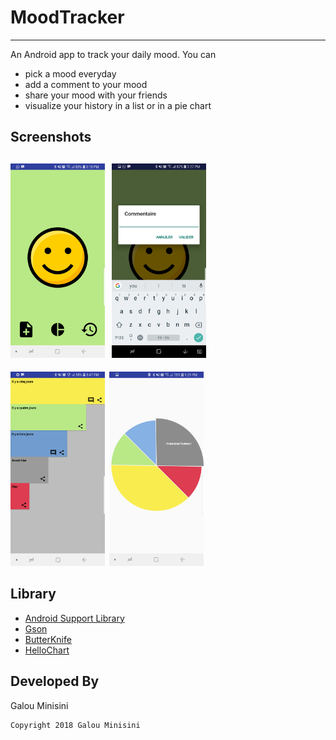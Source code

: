 # MoodTracker
-------------
An Android app to track your daily mood.
You can 
* pick a mood everyday
* add a comment to your mood
* share your mood with your friends
* visualize your history in a list or in a pie chart
	

## Screenshots
<img src="./screenshots/main_activity.jpg" width="30%" height="30%">&ensp;<img src="./screenshots/comment.jpg" width="30%" height="30%">&ensp;
------
<img src="./screenshots/list_view.jpg" width="30%" height="30%">&ensp;<img src="./screenshots/pie_view.jpg" width="30%" height="30%">&ensp;



## Library
* [Android Support Library](https://developer.android.com/topic/libraries/support-library/)
* [Gson](https://github.com/google/gson/)
* [ButterKnife](https://jakewharton.github.io/butterknife/)
* [HelloChart](https://github.com/lecho/hellocharts-android)

## Developed By

Galou Minisini

    Copyright 2018 Galou Minisini



